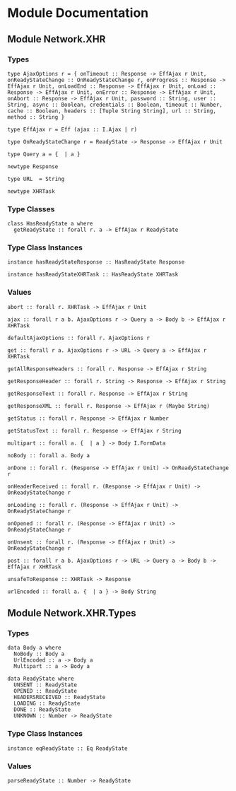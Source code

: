 # Module Documentation

## Module Network.XHR

### Types

    type AjaxOptions r = { onTimeout :: Response -> EffAjax r Unit, onReadyStateChange :: OnReadyStateChange r, onProgress :: Response -> EffAjax r Unit, onLoadEnd :: Response -> EffAjax r Unit, onLoad :: Response -> EffAjax r Unit, onError :: Response -> EffAjax r Unit, onAbort :: Response -> EffAjax r Unit, password :: String, user :: String, async :: Boolean, credentials :: Boolean, timeout :: Number, cache :: Boolean, headers :: [Tuple String String], url :: String, method :: String }

    type EffAjax r = Eff (ajax :: I.Ajax | r)

    type OnReadyStateChange r = ReadyState -> Response -> EffAjax r Unit

    type Query a = {  | a }

    newtype Response

    type URL  = String

    newtype XHRTask


### Type Classes

    class HasReadyState a where
      getReadyState :: forall r. a -> EffAjax r ReadyState


### Type Class Instances

    instance hasReadyStateResponse :: HasReadyState Response

    instance hasReadyStateXHRTask :: HasReadyState XHRTask


### Values

    abort :: forall r. XHRTask -> EffAjax r Unit

    ajax :: forall r a b. AjaxOptions r -> Query a -> Body b -> EffAjax r XHRTask

    defaultAjaxOptions :: forall r. AjaxOptions r

    get :: forall r a. AjaxOptions r -> URL -> Query a -> EffAjax r XHRTask

    getAllResponseHeaders :: forall r. Response -> EffAjax r String

    getResponseHeader :: forall r. String -> Response -> EffAjax r String

    getResponseText :: forall r. Response -> EffAjax r String

    getResponseXML :: forall r. Response -> EffAjax r (Maybe String)

    getStatus :: forall r. Response -> EffAjax r Number

    getStatusText :: forall r. Response -> EffAjax r String

    multipart :: forall a. {  | a } -> Body I.FormData

    noBody :: forall a. Body a

    onDone :: forall r. (Response -> EffAjax r Unit) -> OnReadyStateChange r

    onHeaderReceived :: forall r. (Response -> EffAjax r Unit) -> OnReadyStateChange r

    onLoading :: forall r. (Response -> EffAjax r Unit) -> OnReadyStateChange r

    onOpened :: forall r. (Response -> EffAjax r Unit) -> OnReadyStateChange r

    onUnsent :: forall r. (Response -> EffAjax r Unit) -> OnReadyStateChange r

    post :: forall r a b. AjaxOptions r -> URL -> Query a -> Body b -> EffAjax r XHRTask

    unsafeToResponse :: XHRTask -> Response

    urlEncoded :: forall a. {  | a } -> Body String


## Module Network.XHR.Types

### Types

    data Body a where
      NoBody :: Body a
      UrlEncoded :: a -> Body a
      Multipart :: a -> Body a

    data ReadyState where
      UNSENT :: ReadyState
      OPENED :: ReadyState
      HEADERSRECEIVED :: ReadyState
      LOADING :: ReadyState
      DONE :: ReadyState
      UNKNOWN :: Number -> ReadyState


### Type Class Instances

    instance eqReadyState :: Eq ReadyState


### Values

    parseReadyState :: Number -> ReadyState